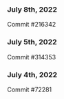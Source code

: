 ### July 8th, 2022

Commit #216342

### July 5th, 2022

Commit #314353


### July 4th, 2022

Commit #72281
